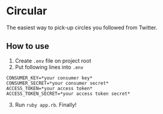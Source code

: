 # Circular

The easiest way to pick-up circles you followed from Twitter.

## How to use

1. Create `.env` file on project root
2. Put following lines into `.env`

```
CONSUMER_KEY=*your consumer key*
CONSUMER_SECRET=*your consumer secret*
ACCESS_TOKEN=*your access token*
ACCESS_TOKEN_SECRET=*your access token secret*
```

3. Run `ruby app.rb`. Finally!